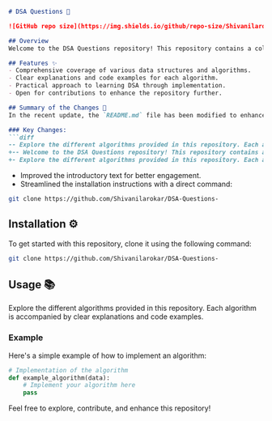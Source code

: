 ```markdown
# DSA Questions 🤖

![GitHub repo size](https://img.shields.io/github/repo-size/Shivanilarokar/DSA-Questions-) ![GitHub contributors](https://img.shields.io/github/contributors/Shivanilarokar/DSA-Questions-) ![GitHub stars](https://img.shields.io/github/stars/Shivanilarokar/DSA-Questions-?style=social)

## Overview
Welcome to the DSA Questions repository! This repository contains a collection of data structures and algorithms (DSA) designed to help you master coding interviews and improve your problem-solving skills.

## Features ✨
- Comprehensive coverage of various data structures and algorithms.
- Clear explanations and code examples for each algorithm.
- Practical approach to learning DSA through implementation.
- Open for contributions to enhance the repository further.

## Summary of the Changes 📝
In the recent update, the `README.md` file has been modified to enhance clarity and provide a more engaging introduction to the repository.

### Key Changes:
```diff
-- Explore the different algorithms provided in this repository. Each algorithm is accompanied by clear explanations and code examples. 
+-- Welcome to the DSA Questions repository! This repository contains a collection of data structure and algorithm questions designed to help you master coding interviews and improve your problem-solving skills.
+- Explore the different algorithms provided in this repository. Each algorithm is accompanied by clear explanations and code examples. 
```
- Improved the introductory text for better engagement.
- Streamlined the installation instructions with a direct command:
```bash
git clone https://github.com/Shivanilarokar/DSA-Questions-
```

## Installation ⚙️
To get started with this repository, clone it using the following command:
```bash
git clone https://github.com/Shivanilarokar/DSA-Questions-
```

## Usage 📚
Explore the different algorithms provided in this repository. Each algorithm is accompanied by clear explanations and code examples.

### Example
Here's a simple example of how to implement an algorithm:
```python
# Implementation of the algorithm
def example_algorithm(data):
    # Implement your algorithm here
    pass
```

Feel free to explore, contribute, and enhance this repository!
```